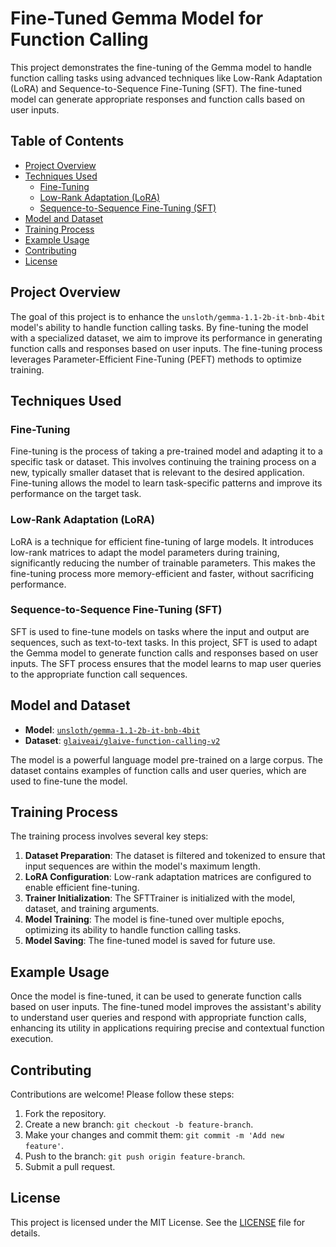 # Fine-Tuned Gemma Model for Function Calling

This project demonstrates the fine-tuning of the Gemma model to handle function calling tasks using advanced techniques like Low-Rank Adaptation (LoRA) and Sequence-to-Sequence Fine-Tuning (SFT). The fine-tuned model can generate appropriate responses and function calls based on user inputs.

## Table of Contents

- [Project Overview](#project-overview)
- [Techniques Used](#techniques-used)
  - [Fine-Tuning](#fine-tuning)
  - [Low-Rank Adaptation (LoRA)](#low-rank-adaptation-lora)
  - [Sequence-to-Sequence Fine-Tuning (SFT)](#sequence-to-sequence-fine-tuning-sft)
- [Model and Dataset](#model-and-dataset)
- [Training Process](#training-process)
- [Example Usage](#example-usage)
- [Contributing](#contributing)
- [License](#license)

## Project Overview

The goal of this project is to enhance the `unsloth/gemma-1.1-2b-it-bnb-4bit` model's ability to handle function calling tasks. By fine-tuning the model with a specialized dataset, we aim to improve its performance in generating function calls and responses based on user inputs. The fine-tuning process leverages Parameter-Efficient Fine-Tuning (PEFT) methods to optimize training.

## Techniques Used

### Fine-Tuning

Fine-tuning is the process of taking a pre-trained model and adapting it to a specific task or dataset. This involves continuing the training process on a new, typically smaller dataset that is relevant to the desired application. Fine-tuning allows the model to learn task-specific patterns and improve its performance on the target task.

### Low-Rank Adaptation (LoRA)

LoRA is a technique for efficient fine-tuning of large models. It introduces low-rank matrices to adapt the model parameters during training, significantly reducing the number of trainable parameters. This makes the fine-tuning process more memory-efficient and faster, without sacrificing performance.

### Sequence-to-Sequence Fine-Tuning (SFT)

SFT is used to fine-tune models on tasks where the input and output are sequences, such as text-to-text tasks. In this project, SFT is used to adapt the Gemma model to generate function calls and responses based on user inputs. The SFT process ensures that the model learns to map user queries to the appropriate function call sequences.

## Model and Dataset

- **Model**: [`unsloth/gemma-1.1-2b-it-bnb-4bit`](https://huggingface.co/unsloth/gemma-1.1-2b-it-bnb-4bit)
- **Dataset**: [`glaiveai/glaive-function-calling-v2`](https://huggingface.co/datasets/glaiveai/glaive-function-calling-v2)

The model is a powerful language model pre-trained on a large corpus. The dataset contains examples of function calls and user queries, which are used to fine-tune the model.

## Training Process

The training process involves several key steps:

1. **Dataset Preparation**: The dataset is filtered and tokenized to ensure that input sequences are within the model's maximum length.
2. **LoRA Configuration**: Low-rank adaptation matrices are configured to enable efficient fine-tuning.
3. **Trainer Initialization**: The SFTTrainer is initialized with the model, dataset, and training arguments.
4. **Model Training**: The model is fine-tuned over multiple epochs, optimizing its ability to handle function calling tasks.
5. **Model Saving**: The fine-tuned model is saved for future use.

## Example Usage

Once the model is fine-tuned, it can be used to generate function calls based on user inputs. The fine-tuned model improves the assistant's ability to understand user queries and respond with appropriate function calls, enhancing its utility in applications requiring precise and contextual function execution.

## Contributing

Contributions are welcome! Please follow these steps:

1. Fork the repository.
2. Create a new branch: `git checkout -b feature-branch`.
3. Make your changes and commit them: `git commit -m 'Add new feature'`.
4. Push to the branch: `git push origin feature-branch`.
5. Submit a pull request.

## License

This project is licensed under the MIT License. See the [LICENSE](LICENSE) file for details.
